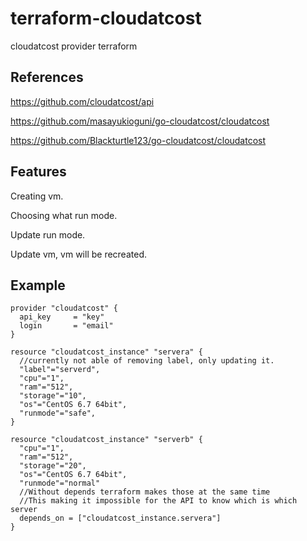 # terraform-cloudatcost
cloudatcost provider terraform

## References
https://github.com/cloudatcost/api

https://github.com/masayukioguni/go-cloudatcost/cloudatcost

https://github.com/Blackturtle123/go-cloudatcost/cloudatcost
## Features
Creating vm.

Choosing what run mode.

Update run mode.

Update vm, vm will be recreated.
## Example
```
provider "cloudatcost" {
  api_key     = "key"
  login       = "email"
}

resource "cloudatcost_instance" "servera" {
  //currently not able of removing label, only updating it.
  "label"="serverd",
  "cpu"="1",
  "ram"="512",
  "storage"="10",
  "os"="CentOS 6.7 64bit",
  "runmode"="safe",
}

resource "cloudatcost_instance" "serverb" {
  "cpu"="1",
  "ram"="512",
  "storage"="20",
  "os"="CentOS 6.7 64bit",
  "runmode"="normal"
  //Without depends terraform makes those at the same time
  //This making it impossible for the API to know which is which server
  depends_on = ["cloudatcost_instance.servera"]
}
```
